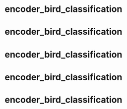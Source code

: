 
# encoder_bird_classification
# encoder_bird_classification
# encoder_bird_classification
# encoder_bird_classification
# encoder_bird_classification
